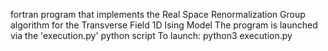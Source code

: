 fortran program that implements the Real Space Renormalization Group algorithm for the Transverse Field 1D Ising Model
The program is launched via the 'execution.py' python script
To launch: 
python3 execution.py
